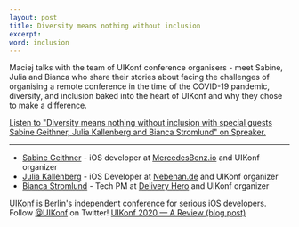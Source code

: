 ```yaml
---
layout: post
title: Diversity means nothing without inclusion
excerpt: 
word: inclusion
---
```


Maciej talks with the team of UIKonf conference organisers - meet Sabine, Julia and Bianca who share their stories about facing the challenges of organising a remote conference in the time of the COVID-19 pandemic, diversity, and inclusion baked into the heart of UIKonf and why they chose to make a difference.

<a class="spreaker-player" href="https://www.spreaker.com/episode/40352158" data-resource="episode_id=40352158" data-width="100%" data-height="200px" data-theme="light" data-playlist="false" data-playlist-continuous="false" data-autoplay="false" data-live-autoplay="false" data-chapters-image="true" data-episode-image-position="right" data-hide-logo="false" data-hide-likes="false" data-hide-comments="false" data-hide-sharing="false" data-hide-download="true">Listen to "Diversity means nothing without inclusion with special guests Sabine Geithner, Julia Kallenberg and Bianca Stromlund" on Spreaker.</a><script async src="https://widget.spreaker.com/widgets.js"></script>

---

- [Sabine Geithner](https://twitter.com/sabinegeithner) - iOS developer at [MercedesBenz.io](https://twitter.com/mercedesbenzio) and UIKonf organizer
- [Julia Kallenberg](https://twitter.com/KallenbergJulia) - iOS Developer at [Nebenan.de](https://twitter.com/nebenan_DE) and UIKonf organizer
- [Bianca Stromlund](https://twitter.com/biancawalty) - Tech PM at [Delivery Hero](https://twitter.com/deliveryherocom) and UIKonf organizer

[UIKonf](https://uikonf.com) is Berlin's independent conference for serious iOS developers. Follow [@UIKonf](https://twitter.com/uikonf) on Twitter!
[UIKonf 2020 — A Review \(blog post\)](https://medium.com/@uikonf/uikonf-2020-a-review-8b9a9e444a41)
